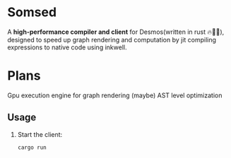 # Somsed

A **high-performance compiler and client** for Desmos(written in rust 🔥👑🦀), designed to speed up graph rendering and computation by jit compiling expressions to native code using inkwell.

# Plans 
Gpu execution engine for graph rendering
(maybe) AST level optimization
## Usage  

1. Start the client:  
   ```bash
   cargo run
   ```
